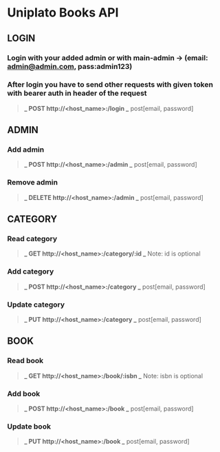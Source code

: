 # Uniplato Books API

## LOGIN

### Login with your added admin or with main-admin -> (email: admin@admin.com, pass:admin123)

### After login you have to send other requests with given token with bearer auth in header of the request

> **_ POST http://<host_name>:<port>/login _** post[email, password]

## ADMIN

### Add admin

> **_ POST http://<host_name>:<port>/admin _** post[email, password]

### Remove admin

> **_ DELETE http://<host_name>:<port>/admin _** post[email, password]

## CATEGORY

### Read category

> **_ GET http://<host_name>:<port>/category/:id _**
> Note: id is optional

### Add category

> **_ POST http://<host_name>:<port>/category _** post[email, password]

### Update category

> **_ PUT http://<host_name>:<port>/category _** post[email, password]

## BOOK

### Read book

> **_ GET http://<host_name>:<port>/book/:isbn _**
> Note: isbn is optional

### Add book

> **_ POST http://<host_name>:<port>/book _** post[email, password]

### Update book

> **_ PUT http://<host_name>:<port>/book _** post[email, password]
